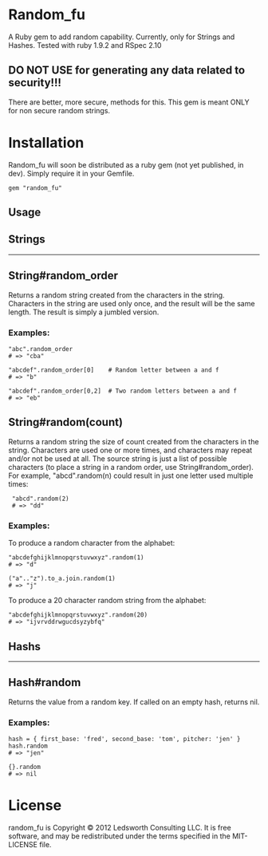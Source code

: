 Random_fu 
=========

 A Ruby gem to add random capability.  Currently, only for Strings and Hashes.  Tested with 
ruby 1.9.2 and RSpec 2.10

DO NOT USE for generating any data related to security!!!  
---------------------------------------------------------
There are better, more secure, methods for this.  This gem is meant ONLY for non secure
random strings.

Installation
============

Random_fu will soon be distributed as a ruby gem (not yet published, in dev).  Simply require it in your Gemfile.

    gem "random_fu"

## Usage

## Strings
----------
## String#random_order

Returns a random string created from the characters in the string.  Characters in the string are used only once, and the result
will be the same length.  The result is simply a jumbled version.

### Examples:

    "abc".random_order
    # => "cba"
    
    "abcdef".random_order[0]    # Random letter between a and f
    # => "b"

    "abcdef".random_order[0,2]  # Two random letters between a and f
    # => "eb"

## String#random(count)

Returns a random string the size of count created from the characters in the string.  Characters are used one or more times, and
characters may repeat and/or not be used at all.  The source string is just a list of possible characters (to place a 
string in a random order, use String#random_order).  For example, "abcd".random(n) could result in 
just one letter used multiple times:

     "abcd".random(2)
     # => "dd"

### Examples:

To produce a random character from the alphabet:

    "abcdefghijklmnopqrstuvwxyz".random(1)
    # => "d"

    ("a".."z").to_a.join.random(1)
    # => "j"

To produce a 20 character random string from the alphabet:

    "abcdefghijklmnopqrstuvwxyz".random(20)
    # => "ijvrvddrwgucdsyzybfq"

## Hashs
--------------
## Hash#random
Returns the value from a random key.  If called on an empty hash, returns nil.

### Examples:

    hash = { first_base: 'fred', second_base: 'tom', pitcher: 'jen' }
    hash.random
    # => "jen"
    
    {}.random
    # => nil

License
=======

random_fu is Copyright © 2012 Ledsworth Consulting LLC.  It is free software, and may be 
redistributed under the terms specified in the MIT-LICENSE file. 
